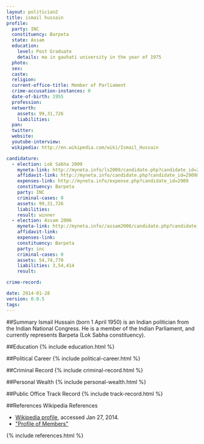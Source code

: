 ```yaml
---
layout: politician2
title: ismail hussain
profile: 
  party: INC
  constituency: Barpeta
  state: Assam
  education: 
    level: Post Graduate
    details: ma in gauhati university in the year of 1975
  photo: 
  sex: 
  caste: 
  religion: 
  current-office-title: Member of Parliament
  crime-accusation-instances: 0
  date-of-birth: 1955
  profession: 
  networth: 
    assets: 99,31,726
    liabilities: 
  pan: 
  twitter: 
  website: 
  youtube-interview: 
  wikipedia: http://en.wikipedia.com/wiki/Ismail_Hussain

candidature: 
  - election: Lok Sabha 2009
    myneta-link: http://myneta.info/ls2009/candidate.php?candidate_id=2909
    affidavit-link: http://myneta.info/candidate.php?candidate_id=2909&scan=original
    expenses-link: http://myneta.info/expense.php?candidate_id=2909
    constituency: Barpeta 
    party: INC
    criminal-cases: 0
    assets: 99,31,726
    liabilities: 
    result: winner 
  - election: Assam 2006
    myneta-link: http://myneta.info//assam2006/candidate.php?candidate_id=8
    affidavit-link: 
    expenses-link: 
    constituency: Barpeta 
    party: inc
    criminal-cases: 0
    assets: 54,74,770
    liabilities: 3,54,414
    result:  

crime-record: 

date: 2014-01-28
version: 0.0.5
tags: 
---
```

##Summary
Ismail Hussain (born 1 April 1950) is an Indian politician from the Indian National Congress. He is a member of the Indian Parliament, and currently represents Barpeta (Lok Sabha constituency).


##Education
{% include education.html %}


##Political Career
{% include political-career.html %}


##Criminal Record
{% include criminal-record.html %}


##Personal Wealth
{% include personal-wealth.html %}


##Public Office Track Record
{% include track-record.html %}


##References
Wikipedia References
- [Wikipedia profile]({{page.profile.wikipedia}}), accessed Jan 27, 2014.
- ["Profile of Members"][wiki1]

[wiki1]: http://164.100.47.132/LssNew/Members/Biography.aspx?mpsno=4572


{% include references.html %}